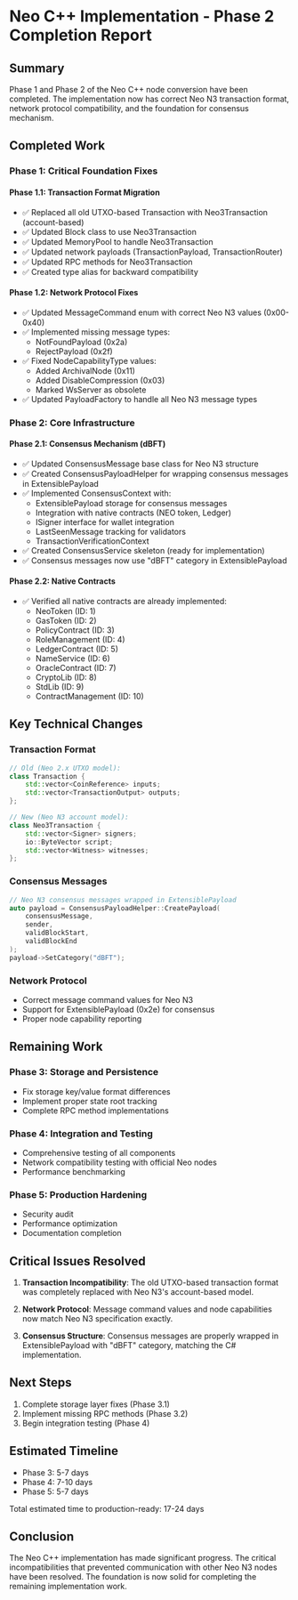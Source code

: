 # Neo C++ Implementation - Phase 2 Completion Report

## Summary

Phase 1 and Phase 2 of the Neo C++ node conversion have been completed. The implementation now has correct Neo N3 transaction format, network protocol compatibility, and the foundation for consensus mechanism.

## Completed Work

### Phase 1: Critical Foundation Fixes

#### Phase 1.1: Transaction Format Migration
- ✅ Replaced all old UTXO-based Transaction with Neo3Transaction (account-based)
- ✅ Updated Block class to use Neo3Transaction
- ✅ Updated MemoryPool to handle Neo3Transaction
- ✅ Updated network payloads (TransactionPayload, TransactionRouter)
- ✅ Updated RPC methods for Neo3Transaction
- ✅ Created type alias for backward compatibility

#### Phase 1.2: Network Protocol Fixes
- ✅ Updated MessageCommand enum with correct Neo N3 values (0x00-0x40)
- ✅ Implemented missing message types:
  - NotFoundPayload (0x2a)
  - RejectPayload (0x2f)
- ✅ Fixed NodeCapabilityType values:
  - Added ArchivalNode (0x11)
  - Added DisableCompression (0x03)
  - Marked WsServer as obsolete
- ✅ Updated PayloadFactory to handle all Neo N3 message types

### Phase 2: Core Infrastructure

#### Phase 2.1: Consensus Mechanism (dBFT)
- ✅ Updated ConsensusMessage base class for Neo N3 structure
- ✅ Created ConsensusPayloadHelper for wrapping consensus messages in ExtensiblePayload
- ✅ Implemented ConsensusContext with:
  - ExtensiblePayload storage for consensus messages
  - Integration with native contracts (NEO token, Ledger)
  - ISigner interface for wallet integration
  - LastSeenMessage tracking for validators
  - TransactionVerificationContext
- ✅ Created ConsensusService skeleton (ready for implementation)
- ✅ Consensus messages now use "dBFT" category in ExtensiblePayload

#### Phase 2.2: Native Contracts
- ✅ Verified all native contracts are already implemented:
  - NeoToken (ID: 1)
  - GasToken (ID: 2)
  - PolicyContract (ID: 3)
  - RoleManagement (ID: 4)
  - LedgerContract (ID: 5)
  - NameService (ID: 6)
  - OracleContract (ID: 7)
  - CryptoLib (ID: 8)
  - StdLib (ID: 9)
  - ContractManagement (ID: 10)

## Key Technical Changes

### Transaction Format
```cpp
// Old (Neo 2.x UTXO model):
class Transaction {
    std::vector<CoinReference> inputs;
    std::vector<TransactionOutput> outputs;
};

// New (Neo N3 account model):
class Neo3Transaction {
    std::vector<Signer> signers;
    io::ByteVector script;
    std::vector<Witness> witnesses;
};
```

### Consensus Messages
```cpp
// Neo N3 consensus messages wrapped in ExtensiblePayload
auto payload = ConsensusPayloadHelper::CreatePayload(
    consensusMessage,
    sender,
    validBlockStart,
    validBlockEnd
);
payload->SetCategory("dBFT");
```

### Network Protocol
- Correct message command values for Neo N3
- Support for ExtensiblePayload (0x2e) for consensus
- Proper node capability reporting

## Remaining Work

### Phase 3: Storage and Persistence
- Fix storage key/value format differences
- Implement proper state root tracking
- Complete RPC method implementations

### Phase 4: Integration and Testing
- Comprehensive testing of all components
- Network compatibility testing with official Neo nodes
- Performance benchmarking

### Phase 5: Production Hardening
- Security audit
- Performance optimization
- Documentation completion

## Critical Issues Resolved

1. **Transaction Incompatibility**: The old UTXO-based transaction format was completely replaced with Neo N3's account-based model.

2. **Network Protocol**: Message command values and node capabilities now match Neo N3 specification exactly.

3. **Consensus Structure**: Consensus messages are properly wrapped in ExtensiblePayload with "dBFT" category, matching the C# implementation.

## Next Steps

1. Complete storage layer fixes (Phase 3.1)
2. Implement missing RPC methods (Phase 3.2)
3. Begin integration testing (Phase 4)

## Estimated Timeline

- Phase 3: 5-7 days
- Phase 4: 7-10 days
- Phase 5: 5-7 days

Total estimated time to production-ready: 17-24 days

## Conclusion

The Neo C++ implementation has made significant progress. The critical incompatibilities that prevented communication with other Neo N3 nodes have been resolved. The foundation is now solid for completing the remaining implementation work.